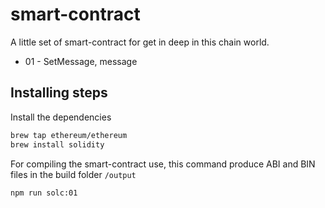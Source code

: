 # smart-contract
A little set of smart-contract for get in deep in this chain world.

- 01 - SetMessage, message 
## Installing steps 

Install the dependencies
``` bash 
brew tap ethereum/ethereum
brew install solidity
```

For compiling the smart-contract use, this command
produce ABI and BIN files in the build folder `/output`

``` bash
npm run solc:01
```
